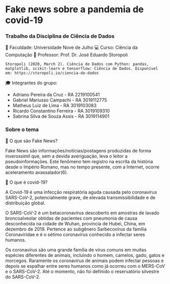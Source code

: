 # Fake news sobre a pandemia de covid-19
### Trabalho da Disciplina de Ciência de Dados

  :school: Faculdade: Universidade Nove de Julho 
  :computer: Curso: Ciência da Computação
  :blue_book: Professor: Prof. Dr. José Eduardo Storopoli

```
Storopoli (2020, March 2). Ciência de Dados com Python: pandas, matplotlib, scikit-learn e tensorflow: Ciência de Dados. Disponível em: https://storopoli.io/ciencia-de-dados
```
 :mortar_board: Integrantes do grupo:
  - Adriano Pereira da Cruz - RA 2219100541
  - Gabriel Mariusso Campachi - RA 3019112775
  - Matheus Luiz de Lima - RA 3019103083
  - Ricardo Constantino Ferreira - RA 3019109310
  - Sabrina Silva de Souza Assis - RA 3019114901

### Sobre o tema

   :pushpin: O que são Fake News?

Fake News são informações/notícias/postagens produzidas de forma inverossímil
que, sem a devida averiguação, leva o leitor a pseudoinformações. Este fenômeno tem
registro na escrita da história desde o Império Romano, mas no tempo presente, com a
Internet, ocorre aceleramento avassalador(6).

   :pushpin: O que é covid-19?

A Covid-19 é uma infecção respiratória aguda causada pelo coronavírus SARS-CoV-2, potencialmente grave, de elevada transmissibilidade e de distribuição global.

O SARS-CoV-2 é um betacoronavírus descoberto em amostras de lavado broncoalveolar obtidas de pacientes com pneumonia de causa desconhecida na cidade de Wuhan, província de Hubei, China, em dezembro de 2019. Pertence ao subgênero Sarbecovírus da família Coronaviridae e é o sétimo coronavírus conhecido a infectar seres humanos.

Os coronavírus são uma grande família de vírus comuns em muitas espécies diferentes de animais, incluindo o homem, camelos, gado, gatos e morcegos. Raramente os coronavírus de animais podem infectar pessoas e depois se espalhar entre seres humanos como já ocorreu com o MERS-CoV e o SARS-CoV-2. Até o momento, não foi definido o reservatório silvestre do SARS-CoV-2.


